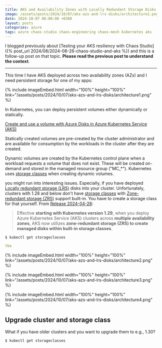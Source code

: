 ```yaml
---
title: AKS and Availability Zones with Locally Redundant Storage Disks
image: /assets/posts/2024/10/07/aks-azs-and-lrs-disks/architecture1.png
date: 2024-10-07 06:00:00 +0300
layout: posts
categories: azure
tags: azure chaos-studio chaos-engineering chaos-mesh kubernetes aks
---
```


I blogged previously about
[Testing your AKS resiliency with Chaos Studio]({% post_url 2024/08/2024-08-26-chaos-studio-and-aks %})
and this is a follow-up post on that topic.
**Please read the previous post to understand the context**.

---

This time I have AKS deployed across two availability zones (AZs)
and I need  persistent storage for one of my apps:

{% include imageEmbed.html width="100%" height="100%" link="/assets/posts/2024/10/07/aks-azs-and-lrs-disks/architecture1.png" %}

In Kubernetes, you can deploy persistent volumes either dynamically or statically.

[Create and use a volume with Azure Disks in Azure Kubernetes Service (AKS)](https://learn.microsoft.com/en-us/azure/aks/azure-csi-disk-storage-provision)

Statically created volumes are pre-created by the cluster administrator and are available for consumption by the workloads in the cluster after they are created.

Dynamic volumes are created by the Kubernetes control plane when a workload requests a volume that does not exist. These will be created on-demand and stored in the managed resource group ("MC_*").
Kubernetes uses 
[storage classes](https://learn.microsoft.com/en-us/azure/aks/azure-disk-csi#dynamically-create-azure-disks-pvs-by-using-the-built-in-storage-classes)
when creating dynamic volumes.

you might run into interesting issues. Especially, if you have deployed
[Locally redundant storage (LRS)](https://learn.microsoft.com/en-us/azure/virtual-machines/disks-redundancy#locally-redundant-storage-for-managed-disks)
disks into your cluster.
Unfortunately, clusters with 1.28 and below don't have
[storage classes](https://learn.microsoft.com/en-us/azure/aks/concepts-storage#storage-classes)
with
[Zone-redundant storage (ZRS)](https://learn.microsoft.com/en-us/azure/virtual-machines/disks-redundancy#zone-redundant-storage-for-managed-disks)
support built-in. You have to create a storage class for that yourself.
From [Release 2024-04-28](https://github.com/Azure/AKS/releases/tag/2024-04-28):

> Effective **starting with Kubernetes version 1.29**,
> when you deploy Azure Kubernetes Service (AKS) clusters across **multiple availability zones**,
> AKS now utilizes **zone-redundant storage (ZRS) to create managed disks within built-in storage classes**.

```console
$ kubectl get storageclasses
```

```yaml
tba
```

{% include imageEmbed.html width="100%" height="100%" link="/assets/posts/2024/10/07/aks-azs-and-lrs-disks/architecture2.png" %}

{% include imageEmbed.html width="100%" height="100%" link="/assets/posts/2024/10/07/aks-azs-and-lrs-disks/architecture3.png" %}

{% include imageEmbed.html width="100%" height="100%" link="/assets/posts/2024/10/07/aks-azs-and-lrs-disks/architecture4.png" %}

## Upgrade cluster and storage class

What if you have older clusters and you want to upgrade them to e.g., 1.30?

```console
$ kubectl get storageclasses
```
